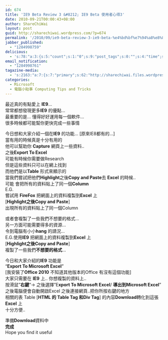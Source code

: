 ```yaml
---
id: 674
title: 'IE9 Beta Review 3 &#8212; IE9 Beta 使用者心得3'
date: 2010-09-21T00:00:43+08:00
author: ShareChiWai
layout: post
guid: http://sharechiwai.wordpress.com/?p=674
permalink: '/2010/09/ie9-beta-review-3-ie9-beta-%e4%bd%bf%e7%94%a8%e8%80%85%e5%bf%83%e5%be%973-%e6%96%b0%e5%8a%9f%e8%83%bd%e4%bb%8b%e7%b4%b9/'
jabber_published:
  - "1284998759"
delicious:
  - 's:78:"a:3:{s:5:"count";s:1:"0";s:9:"post_tags";s:0:"";s:4:"time";s:10:"1285192255";}";'
email_notification:
  - "1284998761"
tagazine-media:
  - 's:2163:"a:7:{s:7:"primary";s:62:"http://sharechiwai.files.wordpress.com/2010/09/firefixcopy.jpg";s:6:"images";a:7:{s:62:"http://sharechiwai.files.wordpress.com/2010/09/firefixcopy.jpg";a:6:{s:8:"file_url";s:62:"http://sharechiwai.files.wordpress.com/2010/09/firefixcopy.jpg";s:5:"width";s:3:"848";s:6:"height";s:3:"739";s:4:"type";s:5:"image";s:4:"area";s:6:"626672";s:9:"file_path";s:0:"";}s:63:"http://sharechiwai.files.wordpress.com/2010/09/firefoxpaste.jpg";a:6:{s:8:"file_url";s:63:"http://sharechiwai.files.wordpress.com/2010/09/firefoxpaste.jpg";s:5:"width";s:3:"742";s:6:"height";s:3:"541";s:4:"type";s:5:"image";s:4:"area";s:6:"401422";s:9:"file_path";s:0:"";}s:57:"http://sharechiwai.files.wordpress.com/2010/09/iecopy.jpg";a:6:{s:8:"file_url";s:57:"http://sharechiwai.files.wordpress.com/2010/09/iecopy.jpg";s:5:"width";s:3:"791";s:6:"height";s:3:"663";s:4:"type";s:5:"image";s:4:"area";s:6:"524433";s:9:"file_path";s:0:"";}s:58:"http://sharechiwai.files.wordpress.com/2010/09/iepaste.jpg";a:6:{s:8:"file_url";s:58:"http://sharechiwai.files.wordpress.com/2010/09/iepaste.jpg";s:5:"width";s:3:"742";s:6:"height";s:3:"541";s:4:"type";s:5:"image";s:4:"area";s:6:"401422";s:9:"file_path";s:0:"";}s:59:"http://sharechiwai.files.wordpress.com/2010/09/ieexport.jpg";a:6:{s:8:"file_url";s:59:"http://sharechiwai.files.wordpress.com/2010/09/ieexport.jpg";s:5:"width";s:3:"789";s:6:"height";s:3:"705";s:4:"type";s:5:"image";s:4:"area";s:6:"556245";s:9:"file_path";s:0:"";}s:60:"http://sharechiwai.files.wordpress.com/2010/09/exporting.jpg";a:6:{s:8:"file_url";s:60:"http://sharechiwai.files.wordpress.com/2010/09/exporting.jpg";s:5:"width";s:3:"742";s:6:"height";s:3:"541";s:4:"type";s:5:"image";s:4:"area";s:6:"401422";s:9:"file_path";s:0:"";}s:63:"http://sharechiwai.files.wordpress.com/2010/09/exportresult.jpg";a:6:{s:8:"file_url";s:63:"http://sharechiwai.files.wordpress.com/2010/09/exportresult.jpg";s:5:"width";s:3:"742";s:6:"height";s:3:"541";s:4:"type";s:5:"image";s:4:"area";s:6:"401422";s:9:"file_path";s:0:"";}}s:6:"videos";a:0:{}s:11:"image_count";s:1:"7";s:6:"author";s:8:"15700447";s:7:"blog_id";s:8:"15180134";s:9:"mod_stamp";s:19:"2010-09-19 19:58:49";}";'
categories:
  - Microsoft
  - 電腦小貼事 Computing Tips and Tricks
---
```

最近真的有點愛上 **IE9**&#8230;  
常常都想發現更多**IE9** 的優點&#8230;  
最重要的是&#8230; 懂得好好運用每一個軟件&#8230;  
很多時候都可能幫你更快完成一些事情

今日想和大家介紹一個在**IE9** 的功能&#8230; [原來IE8都有的&#8230;]  
當有用的時候真是十分有用的  
他可以幫助你 **Capture** 網頁上一些資料..  
之後**Export To Excel**  
可能有時候你需要做Research  
但是這些資料只可以在網上找到  
而他們是以**Table** 形式來顯示的  
當我們嘗試把他們**Highlight**之後**Copy and Paste**去 **Excel** 的時候..  
可能 會把所有的資料貼上了同一個**Column**  
E.G.  
嘗試用 **FireFox** 把網面上的資料複製到**Excel** 上  
[**Highlight之後Copy and Paste**]  
[<img class="alignnone size-full wp-image-681" title="FireFixCopy" src="https://i1.wp.com/farm6.static.flickr.com/5149/5687822499_abd6432a54.jpg?w=625" alt="" data-recalc-dims="1" />](https://i1.wp.com/farm6.static.flickr.com/5149/5687822499_abd6432a54.jpg)  
出現所有的資料貼上了同一個Column  
[<img class="alignnone size-full wp-image-680" title="FireFoxPaste" src="https://i0.wp.com/farm6.static.flickr.com/5104/5688392190_1d82a57f97.jpg?w=625" alt="" data-recalc-dims="1" />](https://i0.wp.com/farm6.static.flickr.com/5104/5688392190_1d82a57f97.jpg)

或者會複製了一些我們不想要的格式&#8230;  
另一方面可能需要得多的資源&#8230;  
令到電腦有小小**hang** 的請況&#8230;  
E.G.使用**IE9** 把網面上的資料複製到**Excel** 上  
[**Highlight之後Copy and Paste**]  
[<img class="alignnone size-full wp-image-679" title="IECopy" src="https://i0.wp.com/farm6.static.flickr.com/5105/5687823501_bddfc3a9d5.jpg?w=625" alt="" data-recalc-dims="1" />](https://i0.wp.com/farm6.static.flickr.com/5105/5687823501_bddfc3a9d5.jpg)  
複製了一些我們**不想要的格式**&#8230;  
[<img class="alignnone size-full wp-image-678" title="IEPaste" src="https://i1.wp.com/farm6.static.flickr.com/5245/5688393298_a75acd8780.jpg?w=625" alt="" data-recalc-dims="1" />](https://i1.wp.com/farm6.static.flickr.com/5245/5688393298_a75acd8780.jpg)

今日和大家介紹的**IE9** 功能是  
&#8220;**Export To Microsoft Excel**&#8221;  
[我安裝了**Office 2010** 不知道其他版本的Office 有沒有這個功能]  
大家只需要在 **IE9** 上.. 你想複製的資料上..  
按滑鼠&#8221;**右鍵**&#8220;-> 之後選擇&#8221;E**xport To Microsoft Excel**/ **導出到Microsoft Excel**&#8221;  
[<img class="alignnone size-full wp-image-677" title="IEExport" src="https://i2.wp.com/farm6.static.flickr.com/5182/5688393158_e119fbce58.jpg?w=625" alt="" data-recalc-dims="1" />](https://i2.wp.com/farm6.static.flickr.com/5182/5688393158_e119fbce58.jpg)  
之後電腦便會自動開啟Excel 之後連接網頁..把你所按右鍵的地方  
相關的表 Table [**HTML 的 Table Tag 和Div Tag**] 的內容**Download**轉化到這張**Excel** 上  
十分方便..

準備**Download**資料中  
[<img class="alignnone size-full wp-image-676" title="Exporting" src="https://i2.wp.com/farm6.static.flickr.com/5263/5687822075_4df5978d10.jpg?w=625" alt="" data-recalc-dims="1" />](https://i2.wp.com/farm6.static.flickr.com/5263/5687822075_4df5978d10.jpg)  
**完成**  
[<img title="ExportResult" src="https://i1.wp.com/farm6.static.flickr.com/5185/5688391806_4c59d77a7f.jpg?w=625" alt="" data-recalc-dims="1" />](https://i1.wp.com/farm6.static.flickr.com/5185/5688391806_4c59d77a7f.jpg)  
Hope you find it useful